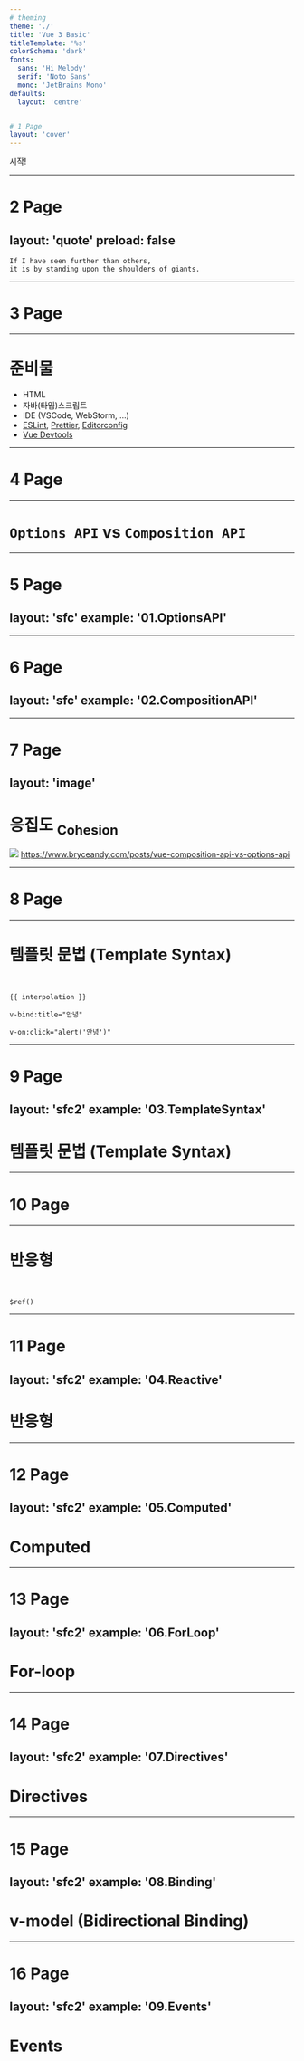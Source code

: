 ```yaml
---
# theming
theme: './'
title: 'Vue 3 Basic'
titleTemplate: '%s'
colorSchema: 'dark'
fonts:
  sans: 'Hi Melody'
  serif: 'Noto Sans'
  mono: 'JetBrains Mono'
defaults:
  layout: 'centre'


# 1 Page
layout: 'cover'
---
```

<div class="text-center">시작!</div>


---
# 2 Page
layout: 'quote'
preload: false
---
<div class="text-4xl pt-2">
  <div
    class="text-4xl"
    v-motion
    :initial="{ y: 80, opacity: 0}"
    :enter="{ y: 0, opacity: 1, transition: { delay: 1000, duration: 1000 } }">
    <code>If I have seen further than others, </code>
  </div>
  <div
    class="text-4xl"
    v-motion
    :initial="{ y: 80, opacity: 0}"
    :enter="{ y: 0, opacity: 1, transition: { delay: 5000, duration: 1000 } }">
    <code>it is by standing upon the shoulders of giants.</code>
  </div>
</div>


---
# 3 Page
---
<h1>준비물</h1>

- HTML
- 자바(~~타입~~)스크립트
- IDE (VSCode, WebStorm, ...)
- [ESLint](https://eslint.org), [Prettier](https://prettier.io/), [Editorconfig](https://editorconfig.org/)
- [Vue Devtools](https://chrome.google.com/webstore/detail/vuejs-devtools/nhdogjmejiglipccpnnnanhbledajbpd)


---
# 4 Page
---
<h1>
<code>Options API</code> vs <code>Composition API</code>
</h1>

---
# 5 Page
layout: 'sfc'
example: '01.OptionsAPI'
---

---
# 6 Page
layout: 'sfc'
example: '02.CompositionAPI'
---

---
# 7 Page
layout: 'image'
---
# 응집도 <sub>Cohesion</sub>
![](https://bryceandy-devblog.s3-us-east-2.amazonaws.com/1652174208.png)
https://www.bryceandy.com/posts/vue-composition-api-vs-options-api


---
# 8 Page
---
# 템플릿 문법 (Template Syntax)
<br>

`{{ interpolation }}`

`v-bind:title="안녕"`

`v-on:click="alert('안녕')"`

---
# 9 Page
layout: 'sfc2'
example: '03.TemplateSyntax'
---
# 템플릿 문법 (Template Syntax)


---
# 10 Page
---
# 반응형
<br>

`$ref()`

---
# 11 Page
layout: 'sfc2'
example: '04.Reactive'
---
# 반응형

---
# 12 Page
layout: 'sfc2'
example: '05.Computed'
---
# Computed

---
# 13 Page
layout: 'sfc2'
example: '06.ForLoop'
---
# For-loop

---
# 14 Page
layout: 'sfc2'
example: '07.Directives'
---
# Directives

---
# 15 Page
layout: 'sfc2'
example: '08.Binding'
---
# v-model (Bidirectional Binding)

---
# 16 Page
layout: 'sfc2'
example: '09.Events'
---
# Events
